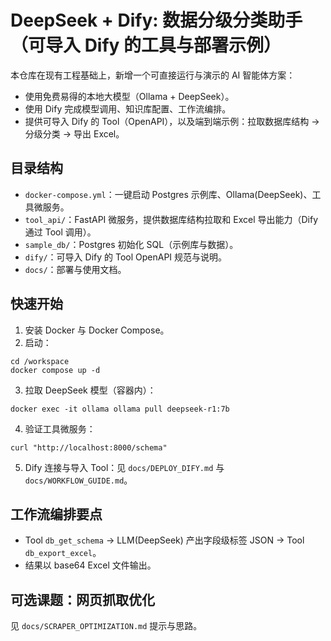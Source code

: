 # DeepSeek + Dify: 数据分级分类助手（可导入 Dify 的工具与部署示例）

本仓库在现有工程基础上，新增一个可直接运行与演示的 AI 智能体方案：
- 使用免费易得的本地大模型（Ollama + DeepSeek）。
- 使用 Dify 完成模型调用、知识库配置、工作流编排。
- 提供可导入 Dify 的 Tool（OpenAPI），以及端到端示例：拉取数据库结构 → 分级分类 → 导出 Excel。

## 目录结构
- `docker-compose.yml`：一键启动 Postgres 示例库、Ollama(DeepSeek)、工具微服务。
- `tool_api/`：FastAPI 微服务，提供数据库结构拉取和 Excel 导出能力（Dify 通过 Tool 调用）。
- `sample_db/`：Postgres 初始化 SQL（示例库与数据）。
- `dify/`：可导入 Dify 的 Tool OpenAPI 规范与说明。
- `docs/`：部署与使用文档。

## 快速开始
1) 安装 Docker 与 Docker Compose。
2) 启动：
```
cd /workspace
docker compose up -d
```
3) 拉取 DeepSeek 模型（容器内）：
```
docker exec -it ollama ollama pull deepseek-r1:7b
```
4) 验证工具微服务：
```
curl "http://localhost:8000/schema"
```
5) Dify 连接与导入 Tool：见 `docs/DEPLOY_DIFY.md` 与 `docs/WORKFLOW_GUIDE.md`。

## 工作流编排要点
- Tool `db_get_schema` → LLM(DeepSeek) 产出字段级标签 JSON → Tool `db_export_excel`。
- 结果以 base64 Excel 文件输出。

## 可选课题：网页抓取优化
见 `docs/SCRAPER_OPTIMIZATION.md` 提示与思路。